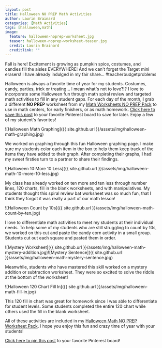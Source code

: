 ```yaml
---
layout: post
title: Halloween NO PREP Math Activities
author: Laurin Brainard
categories: [Math Activities]
tags: [halloween,math]
image:
  feature: halloween-noprep-worksheet.jpg
  teaser: halloween-noprep-worksheet-teaser.jpg
  credit: Laurin Brainard
  creditlink: ""
--- 
```

Fall is here! Excitement is growing as pumpkin spice, costumes, and candies fill the aisles EVERYWHERE! And we can't forget the Target mini erasers! I have already indulged in my fair share... #teacherbudgetproblems

Halloween is always a favorite time of year for my students. Costumes, candy, parties, trick or treating... I mean what's not to love?!? I love to incorporate some Halloween fun through math spiral review and targeted math activities to fill in any student gaps. For each day of the month, I grab a different **NO PREP** worksheet from my [Math Worksheets NO PREP Pack](http://bit.ly/2zGpLfT) to use in math centers, for early finishers, or as math homework. [Click here to save this post](https://pin.it/67VNkEu) to your favorite Pinterest board to save for later. Enjoy a few of my student's favorites!

![Halloween Math Graphing]({{ site.github.url }}/assets/img/halloween-math-graphing.jpg)

We worked on graphing through this fun Halloween graphing page. I make sure my students color each item in the box to help them keep track of the items they have added to their graph. After completing their graphs, I had my sweet firsties turn to a partner to share their findings. 

![Halloween 10 More 10 Less]({{ site.github.url }}/assets/img/halloween-math-10-more-10-less.jpg)

My class has already worked on ten more and ten less through number lines, 120 charts, fill in the blank worksheets, and with manipulatives. My students thought this spiral review bat worksheet was so much fun, that I think they forgot it was really a part of our math lesson!

![Halloween Count by 10s]({{ site.github.url }}/assets/img/halloween-math-count-by-ten.jpg)

I love to differentiate math activities to meet my students at their individual needs. To help some of my students who are still struggling to count by 10s, we worked on this cut and paste the candy corn activity in a small group. Students cut out each square and pasted them in order. 

![Mystery Worksheet]({{ site.github.url }}/assets/img/halloween-math-mystery-addition.jpg)![Mystery Sentence]({{ site.github.url }}/assets/img/halloween-math-mystery-sentence.jpg)

Meanwhile, students who have mastered this skill worked on a mystery addition or subtraction worksheet. They were so excited to solve the riddle at the bottom of the worksheet!

![Halloween 120 Chart Fill In]({{ site.github.url }}/assets/img/halloween-math-fill-in.jpg)

This 120 fill in chart was great for homework since I was able to differentiate for student levels. Some students completed the entire 120 chart while others used the fill in the blank worksheet.

All of these activities are included in my [Halloween Math NO PREP Worksheet Pack](http://bit.ly/2zGpLfT). I hope you enjoy this fun and crazy time of year with your students!

[Click here to pin this post](https://pin.it/67VNkEu) to your favorite Pinterest board!